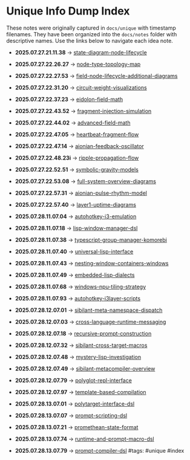 # Unique Info Dump Index

These notes were originally captured in `docs/unique` with timestamp filenames. They have been organized into the `docs/notes` folder with descriptive names. Use the links below to navigate each idea note.

- **2025.07.27.21.11.38** → [state-diagram-node-lifecycle](../notes/diagrams/state-diagram-node-lifecycle.md)
- **2025.07.27.22.26.27** → [node-type-topology-map](../notes/diagrams/node-type-topology-map.md)
- **2025.07.27.22.27.53** → [field-node-lifecycle-additional-diagrams](../notes/diagrams/field-node-lifecycle-additional-diagrams.md)
- **2025.07.27.22.31.20** → [circuit-weight-visualizations](../notes/diagrams/circuit-weight-visualizations.md)
- **2025.07.27.22.37.23** → [eidolon-field-math](../notes/math/eidolon-field-math.md)
- **2025.07.27.22.43.52** → [fragment-injection-simulation](../notes/simulation/fragment-injection-simulation.md)
- **2025.07.27.22.44.02** → [advanced-field-math](../notes/math/advanced-field-math.md)
- **2025.07.27.22.47.05** → [heartbeat-fragment-flow](../notes/simulation/heartbeat-fragment-flow.md)
- **2025.07.27.22.47.14** → [aionian-feedback-oscillator](../notes/math/aionian-feedback-oscillator.md)
- **2025.07.27.22.48.23i** → [ripple-propagation-flow](../notes/simulation/ripple-propagation-flow.md)
- **2025.07.27.22.52.51** → [symbolic-gravity-models](../notes/math/symbolic-gravity-models.md)
- **2025.07.27.22.53.08** → [full-system-overview-diagrams](../notes/diagrams/full-system-overview-diagrams.md)
- **2025.07.27.22.57.31** → [aionian-pulse-rhythm-model](../notes/math/aionian-pulse-rhythm-model.md)
- **2025.07.27.22.57.40** → [layer1-uptime-diagrams](../notes/diagrams/layer1-uptime-diagrams.md)

- **2025.07.28.11.07.04** → [autohotkey-i3-emulation](../notes/wm/autohotkey-i3-emulation.md)
- **2025.07.28.11.07.18** → [lisp-window-manager-dsl](../notes/wm/lisp-window-manager-dsl.md)
- **2025.07.28.11.07.38** → [typescript-group-manager-komorebi](../notes/wm/typescript-group-manager-komorebi.md)
- **2025.07.28.11.07.40** → [universal-lisp-interface](../notes/dsl/universal-lisp-interface.md)
- **2025.07.28.11.07.43** → [nesting-window-containers-windows](../notes/wm/nesting-window-containers-windows.md)
- **2025.07.28.11.07.49** → [embedded-lisp-dialects](../notes/dsl/embedded-lisp-dialects.md)
- **2025.07.28.11.07.68** → [windows-npu-tiling-strategy](../notes/wm/windows-npu-tiling-strategy.md)
- **2025.07.28.11.07.93** → [autohotkey-i3layer-scripts](../notes/wm/autohotkey-i3layer-scripts.md)
- **2025.07.28.12.07.01** → [sibilant-meta-namespace-dispatch](../notes/dsl/sibilant-meta-namespace-dispatch.md)
- **2025.07.28.12.07.03** → [cross-language-runtime-messaging](../notes/dsl/cross-language-runtime-messaging.md)
- **2025.07.28.12.07.18** → [recursive-prompt-construction](../notes/dsl/recursive-prompt-construction.md)
- **2025.07.28.12.07.32** → [sibilant-cross-target-macros](../notes/dsl/sibilant-cross-target-macros.md)
- **2025.07.28.12.07.48** → [mystery-lisp-investigation](../notes/dsl/mystery-lisp-investigation.md)
- **2025.07.28.12.07.49** → [sibilant-metacompiler-overview](../notes/dsl/sibilant-metacompiler-overview.md)
- **2025.07.28.12.07.79** → [polyglot-repl-interface](../notes/dsl/polyglot-repl-interface.md)
- **2025.07.28.12.07.97** → [template-based-compilation](../notes/dsl/template-based-compilation.md)
- **2025.07.28.13.07.01** → [polytarget-interface-dsl](../notes/dsl/polytarget-interface-dsl.md)
- **2025.07.28.13.07.07** → [prompt-scripting-dsl](../notes/dsl/prompt-scripting-dsl.md)
- **2025.07.28.13.07.21** → [promethean-state-format](../notes/dsl/promethean-state-format.md)
- **2025.07.28.13.07.74** → [runtime-and-prompt-macro-dsl](../notes/dsl/runtime-and-prompt-macro-dsl.md)
- **2025.07.28.13.07.79** → [prompt-compiler-dsl](../notes/dsl/prompt-compiler-dsl.md)
#tags: #unique #index
